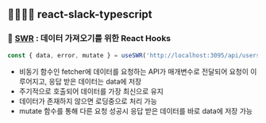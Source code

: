 ## 👨‍👩‍👧‍👧 react-slack-typescript
 ### 🔸 [SWR](https://swr.vercel.app) : 데이터 가져오기를 위한 React Hooks
 ```javascript
 const { data, error, mutate } = useSWR('http://localhost:3095/api/users', fetcher);
 ```
  * 비동기 함수인 fetcher에 데이터를 요청하는 API가 매개변수로 전달되어 요청이 이루어지고, 응답 받은 데이터는 data에 저장
  * 주기적으로 호출되어 데이터를 가장 최신으로 유지
  * 데이터가 존재하지 않으면 로딩중으로 처리 가능
  * mutate 함수를 통해 다른 요청 성공시 응답 받은 데이터를 바로 data에 저장 가능
    
 
